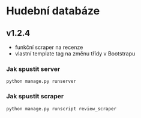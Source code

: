 # Hudební databáze

## v1.2.4

- funkční scraper na recenze
- vlastní template tag na změnu třídy v Bootstrapu


### Jak spustit server
```
python manage.py runserver
```

### Jak spustit scraper
```
python manage.py runscript review_scraper
```
